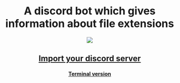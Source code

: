 <h1 align="center">A discord bot which gives information about file extensions</h1>
<p align="center">
<img src="https://user-images.githubusercontent.com/36089310/71481157-c996a380-280d-11ea-9f18-cfe31edc3906.gif">
</p>

<h2 align="center">
<b>
<a href="https://discordapp.com/oauth2/authorize?&client_id=659503927544250379&scope=bot&permissions=8" target="_blank">Import your discord server</a>
</b>
</h2>

<h4 align="center">
<a href="https://github.com/sdushantha/fileinfo" target="_blank">Terminal version</a>
</h4>

